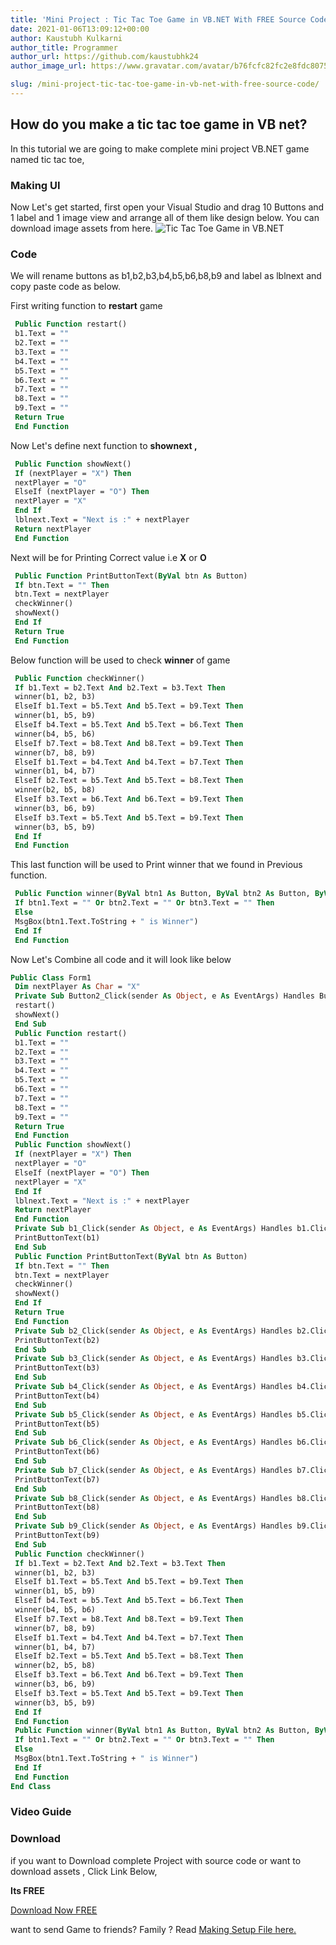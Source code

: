 ```yaml
---
title: 'Mini Project : Tic Tac Toe Game in VB.NET With FREE Source Code'
date: 2021-01-06T13:09:12+00:00
author: Kaustubh Kulkarni
author_title: Programmer
author_url: https://github.com/kaustubhk24
author_image_url: https://www.gravatar.com/avatar/b76fcfc82fc2e8fdc8075636f1735f61?s=200

slug: /mini-project-tic-tac-toe-game-in-vb-net-with-free-source-code/
---
```

 

## How do you make a tic tac toe game in VB net? 

In this tutorial we are going to make complete mini project VB.NET game named tic tac toe,

### **Making UI**

Now Let's get started, first open your Visual Studio and drag 10 Buttons and 1 label and 1 image view and arrange all of them like design below. You can download image assets from here.
![Tic Tac Toe Game in VB.NET](http://www.kaustubh.codes/imgs/wp-content/uploads/2021/01/tic-tac-toe.png) 

### **Code**

We will rename buttons as b1,b2,b3,b4,b5,b6,b8,b9 and label as lblnext and copy paste code as below.

First writing function to **restart** game 

```vb title="file.vb"
 Public Function restart()
 b1.Text = ""
 b2.Text = ""
 b3.Text = ""
 b4.Text = ""
 b5.Text = ""
 b6.Text = ""
 b7.Text = ""
 b8.Text = ""
 b9.Text = ""
 Return True
 End Function
```

Now Let's define next function to **shownext ,**

```vb title="file.vb"
 Public Function showNext()
 If (nextPlayer = "X") Then
 nextPlayer = "O"
 ElseIf (nextPlayer = "O") Then
 nextPlayer = "X"
 End If
 lblnext.Text = "Next is :" + nextPlayer
 Return nextPlayer
 End Function
```

Next will be for Printing Correct value i.e **X** or **O**

```vb title="file.vb"
 Public Function PrintButtonText(ByVal btn As Button)
 If btn.Text = "" Then
 btn.Text = nextPlayer
 checkWinner()
 showNext()
 End If
 Return True
 End Function
```

Below function will be used to check **winner** of game

```vb title="file.vb"
 Public Function checkWinner()
 If b1.Text = b2.Text And b2.Text = b3.Text Then
 winner(b1, b2, b3)
 ElseIf b1.Text = b5.Text And b5.Text = b9.Text Then
 winner(b1, b5, b9)
 ElseIf b4.Text = b5.Text And b5.Text = b6.Text Then
 winner(b4, b5, b6)
 ElseIf b7.Text = b8.Text And b8.Text = b9.Text Then
 winner(b7, b8, b9)
 ElseIf b1.Text = b4.Text And b4.Text = b7.Text Then
 winner(b1, b4, b7)
 ElseIf b2.Text = b5.Text And b5.Text = b8.Text Then
 winner(b2, b5, b8)
 ElseIf b3.Text = b6.Text And b6.Text = b9.Text Then
 winner(b3, b6, b9)
 ElseIf b3.Text = b5.Text And b5.Text = b9.Text Then
 winner(b3, b5, b9)
 End If
 End Function
```

This last function will be used to Print winner that we found in Previous function.

```vb title="file.vb"
 Public Function winner(ByVal btn1 As Button, ByVal btn2 As Button, ByVal btn3 As Button)
 If btn1.Text = "" Or btn2.Text = "" Or btn3.Text = "" Then
 Else
 MsgBox(btn1.Text.ToString + " is Winner")
 End If
 End Function
```

Now Let's Combine all code and it will look like below

```vb title="file.vb"
Public Class Form1
 Dim nextPlayer As Char = "X"
 Private Sub Button2_Click(sender As Object, e As EventArgs) Handles Button2.Click
 restart()
 showNext()
 End Sub
 Public Function restart()
 b1.Text = ""
 b2.Text = ""
 b3.Text = ""
 b4.Text = ""
 b5.Text = ""
 b6.Text = ""
 b7.Text = ""
 b8.Text = ""
 b9.Text = ""
 Return True
 End Function
 Public Function showNext()
 If (nextPlayer = "X") Then
 nextPlayer = "O"
 ElseIf (nextPlayer = "O") Then
 nextPlayer = "X"
 End If
 lblnext.Text = "Next is :" + nextPlayer
 Return nextPlayer
 End Function
 Private Sub b1_Click(sender As Object, e As EventArgs) Handles b1.Click
 PrintButtonText(b1)
 End Sub
 Public Function PrintButtonText(ByVal btn As Button)
 If btn.Text = "" Then
 btn.Text = nextPlayer
 checkWinner()
 showNext()
 End If
 Return True
 End Function
 Private Sub b2_Click(sender As Object, e As EventArgs) Handles b2.Click
 PrintButtonText(b2)
 End Sub
 Private Sub b3_Click(sender As Object, e As EventArgs) Handles b3.Click
 PrintButtonText(b3)
 End Sub
 Private Sub b4_Click(sender As Object, e As EventArgs) Handles b4.Click
 PrintButtonText(b4)
 End Sub
 Private Sub b5_Click(sender As Object, e As EventArgs) Handles b5.Click
 PrintButtonText(b5)
 End Sub
 Private Sub b6_Click(sender As Object, e As EventArgs) Handles b6.Click
 PrintButtonText(b6)
 End Sub
 Private Sub b7_Click(sender As Object, e As EventArgs) Handles b7.Click
 PrintButtonText(b7)
 End Sub
 Private Sub b8_Click(sender As Object, e As EventArgs) Handles b8.Click
 PrintButtonText(b8)
 End Sub
 Private Sub b9_Click(sender As Object, e As EventArgs) Handles b9.Click
 PrintButtonText(b9)
 End Sub
 Public Function checkWinner()
 If b1.Text = b2.Text And b2.Text = b3.Text Then
 winner(b1, b2, b3)
 ElseIf b1.Text = b5.Text And b5.Text = b9.Text Then
 winner(b1, b5, b9)
 ElseIf b4.Text = b5.Text And b5.Text = b6.Text Then
 winner(b4, b5, b6)
 ElseIf b7.Text = b8.Text And b8.Text = b9.Text Then
 winner(b7, b8, b9)
 ElseIf b1.Text = b4.Text And b4.Text = b7.Text Then
 winner(b1, b4, b7)
 ElseIf b2.Text = b5.Text And b5.Text = b8.Text Then
 winner(b2, b5, b8)
 ElseIf b3.Text = b6.Text And b6.Text = b9.Text Then
 winner(b3, b6, b9)
 ElseIf b3.Text = b5.Text And b5.Text = b9.Text Then
 winner(b3, b5, b9)
 End If
 End Function
 Public Function winner(ByVal btn1 As Button, ByVal btn2 As Button, ByVal btn3 As Button)
 If btn1.Text = "" Or btn2.Text = "" Or btn3.Text = "" Then
 Else
 MsgBox(btn1.Text.ToString + " is Winner")
 End If
 End Function
End Class

```

### **Video Guide**



### **Download** 

if you want to Download complete Project with source code or want to download assets , Click Link Below, 

**Its FREE**



[Download Now FREE](https://github.com/JustInClicks-com/static-cdn/raw/main/Downloads/Desktop/Tic%20Tac%20Toe.rar)



want to send Game to friends? Family ? Read [Making Setup File here.](https://blog.kaustubh.codes/how-to-make-setup-file-in-vb-net/)